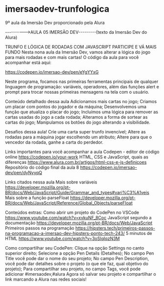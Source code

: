 # imersaodev-trunfologica
9º aula da Imersão Dev proporcionado pela Alura



---------->AULA 05 IMERSÃO DEV---------(texto da Imersão Dev do Alura)

TRUNFO E LÓGICA DE RODADAS COM JAVASCRIPT
PARTICIPE E VÁ MAIS FUNDO
Nesta nona aula da Imersão Dev, vamos alterar a lógica do jogo para mais rodadas e com mais cartas! O código da aula para você acompanhar está aqui:

https://codepen.io/imersao-dev/pen/eYgYYxG

Neste programa, focamos nas primeiras ferramentas principais de qualquer linguagem de programação: variáveis, operadores, além das funções alert e prompt para trocar nossas primeiras mensagens na tela com o usuário.


Conteúdo detalhado dessa aula
Adicionamos mais cartas no jogo;
Criamos um placar com pontos do jogador e da máquina;
Desenvolvemos uma função que atualiza o placar do jogo;
Incluímos uma lógica para remover as cartas usadas do jogo a cada rodada;
Alteramos a forma de sortear as cartas do jogo;
Manipulamos os botões do jogo alterando a visibilidade.


Desafios dessa aula!
Crie uma carta super trunfo invencível;
Altere as rodadas para a máquina jogar escolhendo um atributo;
Altere para que o vencedor da rodada, ganhe a carta do perdedor.


Links importantes para você acompanhar a aula
Codepen - editor de código online  https://codepen.io/your-work
HTML, CSS e JavaScript, quais as diferenças  https://www.alura.com.br/artigos/html-css-e-js-definicoes
Repositório do código final da aula 8  https://codepen.io/imersao-dev/pen/dyNyyqQ


Links citados nessa aula
Mais sobre variáveis  https://developer.mozilla.org/pt-BR/docs/Web/JavaScript/Guide/Grammar_and_types#vari%C3%A1veis
Mais sobre a função parseFloat  https://developer.mozilla.org/pt-BR/docs/Web/JavaScript/Reference/Global_Objects/parseFloat


Conteúdos extras:
Como abrir um projeto do CodePen no VSCode  https://www.youtube.com/watch?v=xvkuNF_8Coc
JavaScript segundo a documentação  https://developer.mozilla.org/pt-BR/docs/Web/JavaScript
Primeiros passos na programação  https://hipsters.tech/primeiros-passos-na-programacao-a-imersao-dev-hipsters-ponto-tech-243/
5 minutos de HTML  https://www.youtube.com/watch?v=3oSIqIqzN3M


Como compartilhar seu CodePen:
Clique na opção Settings no canto superior direito;
Selecione a opção Pen Details (Detalhes);
No campo Pen Title você pode dar o nome do seu projeto;
No campo Pen Description, você pode dar detalhes sobre o projeto (o que ele faz, qual objetivo do projeto);
Para compartilhar seu projeto, no campo Tags, você pode adicionar #imersaodev,#alura
Agora só salvar seu projeto e compartilhar o link marcando a Alura nas redes sociais!
